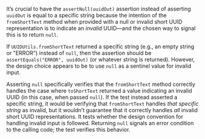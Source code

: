 It’s crucial to have the `assertNull(uuidOut)` assertion instead of asserting `uuidOut` is equal to a specific string because the intention of the `fromShortText` method when provided with a null or invalid short UUID representation is to indicate an *invalid* UUID—and the chosen way to signal this is to return `null`.

If `UUIDUtils.fromShortText` returned a specific string (e.g., an empty string or "ERROR") instead of `null`, then the assertion should be `assertEquals("ERROR", uuidOut)` (or whatever string is returned). However, the design choice appears to be to use `null` as a sentinel value for invalid input.

Asserting `null` specifically verifies that the `fromShortText` method correctly handles the case where `toShortText` returned a value indicating an invalid UUID (in this case, when passed `null`). If the test instead asserted a specific string, it would be verifying that `fromShortText` handles *that specific string* as invalid, but it wouldn’t guarantee that it correctly handles *all* invalid short UUID representations.  It tests whether the design convention for handling invalid input is followed.  Returning `null` signals an error condition to the calling code; the test verifies this behavior.